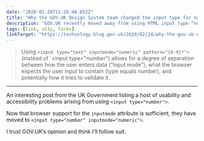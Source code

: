 ```yaml
---
date: "2020-02-28T12:28:46.652Z"
title: "Why the GOV.UK Design System team changed the input type for numbers (Technology in Government"
description: "GOV.UK recently moved away from using HTML input type “number” for asking users for numbers and now use input type “text” with appropriate attributes."
tags: [link, a11y, forms]
linkTarget: "https://technology.blog.gov.uk/2020/02/24/why-the-gov-uk-design-system-team-changed-the-input-type-for-numbers/"
---
```

> Using `<input type="text" inputmode="numeric" pattern="[0-9]*">` (instead of `<input type="number") allows for a degree of separation between how the user enters data (“input mode”), what the browser expects the user input to contain (type equals number), and potentially how it tries to validate it.
---

An interesting post from the UK Government listing a host of usability and accessibility problems arising from using `<input type="number">`. 

Now that browser support for the `inputmode` attribute is sufficient, they have moved to `<input type="number" inputmode="numeric">`. 

I trust GOV.UK’s opinion and think I’ll follow suit. 

